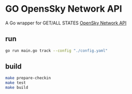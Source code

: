 # GO OpensSky Network API 

A Go wrapper for GET/ALL STATES [OpenSky Network API](https://github.com/jsburckhardt/goosnapi)

## run

```bash
go run main.go track --config "./config.yaml"
```

## build

```bash
make prepare-checkin
make test
make build
```
